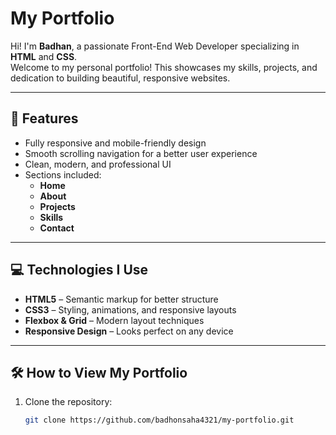 # My Portfolio

Hi! I'm **Badhan**, a passionate Front-End Web Developer specializing in **HTML** and **CSS**.  
Welcome to my personal portfolio! This showcases my skills, projects, and dedication to building beautiful, responsive websites.

---

## 🌟 Features

- Fully responsive and mobile-friendly design  
- Smooth scrolling navigation for a better user experience  
- Clean, modern, and professional UI  
- Sections included:  
  - **Home**  
  - **About**  
  - **Projects**
  - **Skills**  
  - **Contact**

---

## 💻 Technologies I Use

- **HTML5** – Semantic markup for better structure  
- **CSS3** – Styling, animations, and responsive layouts  
- **Flexbox & Grid** – Modern layout techniques  
- **Responsive Design** – Looks perfect on any device  

---

## 🛠 How to View My Portfolio

1. Clone the repository:
   ```bash
   git clone https://github.com/badhonsaha4321/my-portfolio.git
